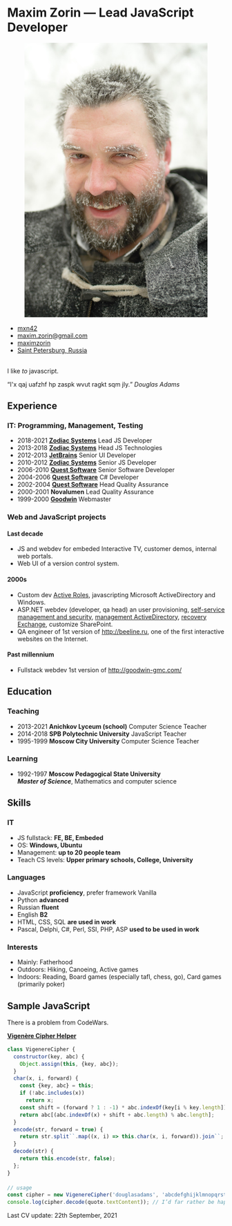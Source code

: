# Maxim Zorin — **Lead JavaScript Developer**
<figure class="photo"><img src="mxn42-photo.jpg" alt="Maxim Zorin in winter"></figure>

<aside data-toc-label="Contacts" data-toc-icon="bxs-user-detail">
<ul class="contacts">
<li><i class="bx bxl-github"></i> <a href="https://github.com/mxn42">mxn42</a></li>
<li><i class="bx bx-envelope"></i> <a href="mailto:maxim.zorin@gmail.com">maxim.zorin@gmail.com</a></li>
<li><i class="bx bxl-linkedin"></i> <a href="https://www.linkedin.com/in/maximzorin/">maximzorin</a></li>
<li><i class="bx bxs-map"></i> <a href="https://www.google.com/maps/place/St+Petersburg/">Saint Petersburg, Russia</a></li>
</ul>
</aside>

<a data-toc-label="About" data-toc-icon="bx-message-square-detail"></a>
\
I like _to_ javascript.

<q id="quote">I'x qaj uafzhf hp zaspk wvut ragkt sqm jly.</q> <cite>Douglas Adams</cite>

<a data-toc-label="Experience" data-toc-icon="bx-history"></a>
## Experience

### IT: Programming, Management, Testing
- 2018-2021 **[Zodiac Systems](//zodiacsystems.com)** Lead JS Developer
- 2013-2018 **[Zodiac Systems](//zodiacsystems.com)** Head JS Technologies
- 2012-2013 **[JetBrains](//jetbrains.com)** Senior UI Developer
- 2010-2012 **[Zodiac Systems](//zodiacsystems.com)** Senior JS Developer
- 2006-2010 **[Quest Software](//quest.com)** Senior Software Developer
- 2004-2006 **[Quest Software](//quest.com)** C# Developer
- 2002-2004 **[Quest Software](//quest.com)** Head Quality Assurance
- 2000-2001 **Novalumen** Lead Quality Assurance
- 1999-2000 **[Goodwin](//goodwin-gmc.com)** Webmaster

<a data-toc-label="Projects" data-toc-icon="bx-code-alt"></a>

### Web and JavaScript projects
#### Last decade
- JS and webdev for embeded Interactive TV, customer demos, internal web portals.
- Web UI of a version control system.
#### 2000s
- Custom dev [Active Roles](https://www.oneidentity.com/products/active-roles/), javascripting Microsoft ActiveDirectory and Windows.
- ASP<span>.</span>NET webdev (developer, qa head) an user provisioning, [self-service management and security](https://www.oneidentity.com/products/password-manager/), [management ActiveDirectory](https://www.quest.com/products/recovery-manager-for-active-directory/), [recovery Exchange](https://www.quest.com/products/recovery-manager-for-exchange/), customize SharePoint.
- QA engineer of 1st version of <http://beeline.ru>, one of the first interactive websites on the Internet.
#### Past millennium
- Fullstack webdev 1st version of <http://goodwin-gmc.com/>


<a data-toc-label="Education" data-toc-icon="bxs-graduation"></a>
## Education

### Teaching
- 2013-2021 **Anichkov Lyceum (school)** Computer Science Teacher
- 2014-2018 **SPB Polytechnic University** JavaScript Teacher
- 1995-1999 **Moscow City University** Computer Science Teacher

### Learning
- 1992-1997 **Moscow Pedagogical State University** \
_**Master of Science**_, Mathematics and computer science

<a data-toc-label="Skills" data-toc-icon="bx-cog"></a>
## Skills

### IT
- JS fullstack: **FE, BE, Embeded**
- OS: **Windows, Ubuntu**
- Management: **up to 20 people team**
- Teach CS levels: **Upper primary schools, College, University**

### Languages
- JavaScript **proficiency**, prefer framework Vanilla
- Python **advanced**
- Russian **fluent**
- English **B2**
- HTML, CSS, SQL **are used in work**
- Pascal, Delphi, C#, Perl, SSI, PHP, ASP **used to be used in work**

### Interests
- Mainly: Fatherhood
- Outdoors: Hiking, Canoeing, Active games
- Indoors: Reading, Board games (especially tafl, chess, go), Сard games (primarily poker)

<a data-toc-label="Sample" data-toc-icon="bxl-javascript"></a>
## Sample JavaScript

There is a problem from CodeWars.

**[Vigenère Cipher Helper](https://www.codewars.com/kata/52d1bd3694d26f8d6e0000d3)**
```javascript
class VigenereCipher {
  constructor(key, abc) {
    Object.assign(this, {key, abc});
  }
  char(x, i, forward) {
    const {key, abc} = this;
    if (!abc.includes(x))
      return x;
    const shift = (forward ? 1 : -1) * abc.indexOf(key[i % key.length]);
    return abc[(abc.indexOf(x) + shift + abc.length) % abc.length];
  }
  encode(str, forward = true) {
    return str.split``.map((x, i) => this.char(x, i, forward)).join``;
  }
  decode(str) {
    return this.encode(str, false);
  };
}

// usage
const cipher = new VigenereCipher('douglasadams', 'abcdefghijklmnopqrstuvwxyz');
console.log(cipher.decode(quote.textContent)); // I’d far rather be happy than right any day.
```


<aside class="last-update">
  Last CV update: <time datetime="2021-09-22">22th September, 2021</time>
</aside>
